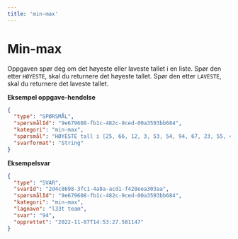 ```yaml
---
title: 'min-max'
---
```


# Min-max

Oppgaven spør deg om det høyeste eller laveste tallet i en liste.
Spør den etter `HØYESTE`, skal du returnere det høyeste tallet.
Spør den etter `LAVESTE`, skal du returnere det laveste tallet.

**Eksempel oppgave-hendelse**

```json
{
  "type": "SPØRSMÅL",
  "spørsmålId": "9e679608-fb1c-482c-9ced-00a3593bb684",
  "kategori": "min-max",
  "spørsmål": "HØYESTE tall i [25, 66, 12, 3, 53, 54, 94, 67, 23, 55, 41, 30, 40, 50, 60, 70, 80, 10, 11, 1]",
  "svarformat": "String"
}
```

**Eksempelsvar**

```json
{
  "type": "SVAR",
  "svarId": "2d4c8698-3fc1-4a8a-acd1-f428eea303aa",
  "spørsmålId": "9e679608-fb1c-482c-9ced-00a3593bb684",
  "kategori": "min-max",
  "lagnavn": "l33t team",
  "svar": "94",
  "opprettet": "2022-11-07T14:53:27.581147"
}
```
